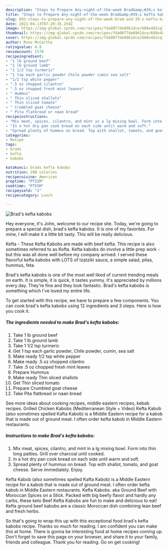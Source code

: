 ```yaml
---
description: "Steps to Prepare Any-night-of-the-week Brad&amp;#39;s kefta kabobs"
title: "Steps to Prepare Any-night-of-the-week Brad&amp;#39;s kefta kabobs"
slug: 693-steps-to-prepare-any-night-of-the-week-brad-and-39-s-kefta-kabobs
date: 2021-04-13T07:20:35.254Z
image: https://img-global.cpcdn.com/recipes/fda0077de8961dce/680x482cq70/brads-kefta-kabobs-recipe-main-photo.jpg
thumbnail: https://img-global.cpcdn.com/recipes/fda0077de8961dce/680x482cq70/brads-kefta-kabobs-recipe-main-photo.jpg
cover: https://img-global.cpcdn.com/recipes/fda0077de8961dce/680x482cq70/brads-kefta-kabobs-recipe-main-photo.jpg
author: Rose McCarthy
ratingvalue: 4.9
reviewcount: 1570
recipeingredient:
- "1 lb ground beef"
- "1 lb ground lamb"
- "1 1/2 tsp turmeric"
- "1 tsp each garlic powder Chile powder cumin sea salt"
- "1/2 tsp white pepper"
- ".5 oz chopped cilantro"
- ".5 oz chopped fresh mint leaves"
- " Hummus"
- " Thin sliced shallots"
- " Thin sliced tomato"
- " Crumbled goat cheese"
- " Pita flatbread or naan bread"
recipeinstructions:
- "Mix meat, spices, cilantro, and mint in a lg mixing bowl. Form into thin long patties. Grill over charcoal until cooked."
- "In a hot dry pan cook bread on each side until warm and soft."
- "Spread plenty of hummus on bread. Top with shallot, tomato, and goat cheese. Serve immediately. Enjoy."
categories:
- Recipe
tags:
- brads
- kefta
- kabobs

katakunci: brads kefta kabobs 
nutrition: 290 calories
recipecuisine: American
preptime: "PT31M"
cooktime: "PT55M"
recipeyield: "2"
recipecategory: Lunch

---
```



![Brad&#39;s kefta kabobs](https://img-global.cpcdn.com/recipes/fda0077de8961dce/680x482cq70/brads-kefta-kabobs-recipe-main-photo.jpg)

Hey everyone, it's John, welcome to our recipe site. Today, we're going to prepare a special dish, brad&#39;s kefta kabobs. It is one of my favorites. For mine, I will make it a little bit tasty. This will be really delicious.

Kefta - These Kefta Kabobs are made with beef kefta. This recipe is also sometimes referred to as Kofta. Kefta kabobs do involve a little prep work - but this was all done well before my company arrived. I served these flavorful kefta kabobs with LOTS of tzatziki sauce, a simple salad, pitas, hummus, feta.

Brad&#39;s kefta kabobs is one of the most well liked of current trending meals on earth. It is simple, it is quick, it tastes yummy. It's appreciated by millions every day. They're fine and they look fantastic. Brad&#39;s kefta kabobs is something which I've loved my entire life.


To get started with this recipe, we have to prepare a few components. You can cook brad&#39;s kefta kabobs using 12 ingredients and 3 steps. Here is how you cook it.

<!--inarticleads1-->

##### The ingredients needed to make Brad&#39;s kefta kabobs:

1. Take 1 lb ground beef
1. Take 1 lb ground lamb
1. Take 1 1/2 tsp turmeric
1. Get 1 tsp each garlic powder, Chile powder, cumin, sea salt
1. Make ready 1/2 tsp white pepper
1. Make ready .5 oz chopped cilantro
1. Take .5 oz chopped fresh mint leaves
1. Prepare  Hummus
1. Make ready  Thin sliced shallots
1. Get  Thin sliced tomato
1. Prepare  Crumbled goat cheese
1. Take  Pita flatbread or naan bread


See more ideas about cooking recipes, middle eastern recipes, kebab recipes. Grilled Chicken Kabobs (Mediterranean Style + Video) Kefta Kabob (also sometimes spelled Kafta Kabob) is a Middle Eastern recipe for a kabob that is made out of ground meat. I often order kefta kabob in Middle Eastern restaurants. 

<!--inarticleads2-->

##### Instructions to make Brad&#39;s kefta kabobs:

1. Mix meat, spices, cilantro, and mint in a lg mixing bowl. Form into thin long patties. Grill over charcoal until cooked.
1. In a hot dry pan cook bread on each side until warm and soft.
1. Spread plenty of hummus on bread. Top with shallot, tomato, and goat cheese. Serve immediately. Enjoy.


Kefta Kabob (also sometimes spelled Kafta Kabob) is a Middle Eastern recipe for a kabob that is made out of ground meat. I often order kefta kabob in Middle Eastern restaurants. Kefta Kabobs. aka Ground Beef with Moroccan Spices on a Stick. Packed with big beefy flavor and hardly any carbs, these keto Beef Kefta Kabobs are fun to make and delicious to eat! Kefta ground beef kabobs are a classic Moroccan dish combining lean beef and fresh herbs. 

So that's going to wrap this up with this exceptional food brad&#39;s kefta kabobs recipe. Thanks so much for reading. I am confident you can make this at home. There is gonna be interesting food at home recipes coming up. Don't forget to save this page on your browser, and share it to your family, friends and colleague. Thank you for reading. Go on get cooking!
